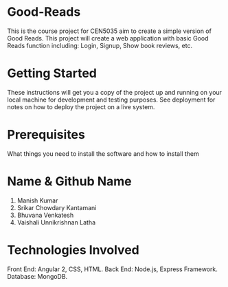 # Good-Reads
This is the course project for CEN5035 aim to create a simple version of Good Reads. This project will create a web application with basic Good Reads function including: Login, Signup, Show book reviews, etc.

# Getting Started
These instructions will get you a copy of the project up and running on your local machine for development and testing purposes. See deployment for notes on how to deploy the project on a live system.

# Prerequisites
What things you need to install the software and how to install them

# Name & Github Name

1. Manish Kumar 
2. Srikar Chowdary Kantamani
3. Bhuvana Venkatesh
4. Vaishali Unnikrishnan Latha

# Technologies Involved
Front End: Angular 2, CSS, HTML. Back End: Node.js, Express Framework. Database: MongoDB.
